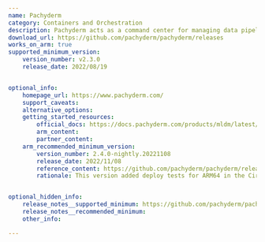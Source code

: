 ```yaml
---
name: Pachyderm
category: Containers and Orchestration
description: Pachyderm acts as a command center for managing data pipelines especially those involving big data processing it excels at keeping track of various data versions ensuring clarity and reproducibility throughout the process.
download_url: https://github.com/pachyderm/pachyderm/releases
works_on_arm: true
supported_minimum_version:
    version_number: v2.3.0
    release_date: 2022/08/19


optional_info:
    homepage_url: https://www.pachyderm.com/
    support_caveats:
    alternative_options:
    getting_started_resources:
        official_docs: https://docs.pachyderm.com/products/mldm/latest/get-started/first-time-setup/#first-time-setup-2-install-pachctl-cli
        arm_content:
        partner_content:
    arm_recommended_minimum_version:
        version_number: 2.4.0-nightly.20221108
        release_date: 2022/11/08
        reference_content: https://github.com/pachyderm/pachyderm/releases/tag/v2.4.0-nightly.20221108
        rationale: This version added deploy tests for ARM64 in the CircleCI. It is to be noted that the prior version 2.3.6 already has updated etcd to an image that has an arm64 build.


optional_hidden_info:
    release_notes__supported_minimum: https://github.com/pachyderm/pachyderm/releases/tag/v2.3.0
    release_notes__recommended_minimum:
    other_info:

---
```

